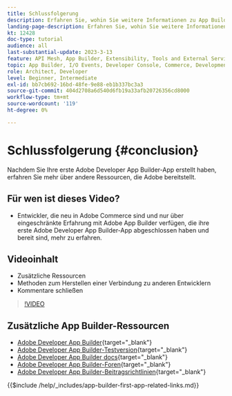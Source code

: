 ```yaml
---
title: Schlussfolgerung
description: Erfahren Sie, wohin Sie weitere Informationen zu App Builder finden.
landing-page-description: Erfahren Sie, wohin Sie weitere Informationen zu App Builder finden.
kt: 12428
doc-type: tutorial
audience: all
last-substantial-update: 2023-3-13
feature: API Mesh, App Builder, Extensibility, Tools and External Services, Backend Development
topic: App Builder, I/O Events, Developer Console, Commerce, Development, Integrations
role: Architect, Developer
level: Beginner, Intermediate
exl-id: bb7cb692-16bd-48fe-9e88-eb1b337bc3a3
source-git-commit: 404d2708a6d540d6fb19a33afb20726356cd8000
workflow-type: tm+mt
source-wordcount: '119'
ht-degree: 0%

---
```


# Schlussfolgerung {#conclusion}

Nachdem Sie Ihre erste Adobe Developer App Builder-App erstellt haben, erfahren Sie mehr über andere Ressourcen, die Adobe bereitstellt.

## Für wen ist dieses Video?

* Entwickler, die neu in Adobe Commerce sind und nur über eingeschränkte Erfahrung mit Adobe App Builder verfügen, die ihre erste Adobe Developer App Builder-App abgeschlossen haben und bereit sind, mehr zu erfahren.

## Videoinhalt

* Zusätzliche Ressourcen
* Methoden zum Herstellen einer Verbindung zu anderen Entwicklern
* Kommentare schließen

>[!VIDEO](https://video.tv.adobe.com/v/3416741?quality=12&learn=on)

## Zusätzliche App Builder-Ressourcen

* [Adobe Developer App Builder](https://developer.adobe.com/app-builder/){target="_blank"}
* [Adobe Developer App Builder-Testversion](https://developer.adobe.com/app-builder/trial/){target="_blank"}
* [Adobe Developer App Builder docs](https://developer.adobe.com/app-builder/docs/overview/){target="_blank"}
* [Adobe Developer App Builder-Foren](https://experienceleaguecommunities.adobe.com/t5/project-firefly/ct-p/project-firefly){target="_blank"}
* [Adobe Developer App Builder-Beitragsrichtlinien](https://developer.adobe.com/app-builder/docs/guides/contribution_guides/){target="_blank"}

{{$include /help/_includes/app-builder-first-app-related-links.md}}
